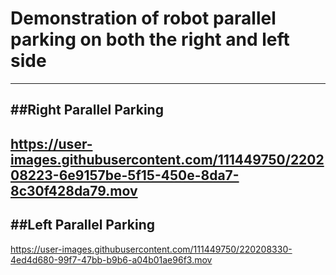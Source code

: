 # Demonstration of robot parallel parking on both the right and left side

---

##Right Parallel Parking 
---
https://user-images.githubusercontent.com/111449750/220208223-6e9157be-5f15-450e-8da7-8c30f428da79.mov
---
##Left Parallel Parking
---
https://user-images.githubusercontent.com/111449750/220208330-4ed4d680-99f7-47bb-b9b6-a04b01ae96f3.mov



